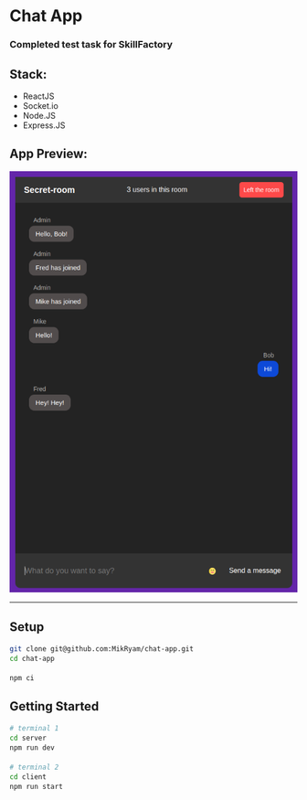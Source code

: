 # Chat App

### Completed test task for SkillFactory 


## Stack:
- ReactJS
- Socket.io 
- Node.JS
- Express.JS


## App Preview:

![Chat App](./preview_images/appPreview.png "Chat App Preview")

---

## Setup

```bash
git clone git@github.com:MikRyam/chat-app.git
cd chat-app

npm ci
```

## Getting Started

```bash
# terminal 1
cd server
npm run dev

# terminal 2
cd client
npm run start
```
